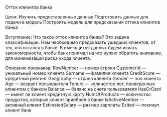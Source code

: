 Отток клиентов банка

Цели:
Изучить предоставленные данные
Подготовить данные для подачи в модель
Построить модель для предсказания оттока клиентов банка

Вступление:
Что такое отток клиентов банка? Это задача классификации. Нам необходимо предсказать ушедших клиентов, от тех, кто остался в банке. В имеющихся данных будем искать закономерности, чтобы банк понимал на что нужно обратить внимание, для минимизации риска ухода клиента.

Описание признаков:
RowNumber — номер строки
CustomerId — уникальный номер клиента
Surname — фамилия клиента
CreditScore — кредитный рейтинг
Geography — страна клиента
Gender — пол клиента
Age — возраст пользователя
Tenure — количество лет, проведенных клиентом с банком
Balance — баланс на счете пользователя
HasCrCard — имеет ли клиент кредитную карту
NumOfProducts — количество продуктов, которые клиент приобрел в банке
IsActiveMember — активный клиент
EstimatedSalary — размер зарплаты
Exited — покинул клиент банк
